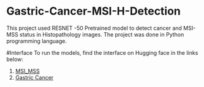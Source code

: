 # Gastric-Cancer-MSI-H-Detection
This project used RESNET -50 Pretrained model to detect cancer and MSI-MSS status in Histopathology images. 
The project was done in Python programming language. 

#Interface
To run the models, find the interface on Hugging face in the links below:
1. [MSI_MSS](https://huggingface.co/spaces/CindyBSydney/Gastrohub_MSI_MSS_cancer_detection)
2. [Gastric Cancer](https://huggingface.co/spaces/CindyBSydney/Gastrohub_Gastric_Cancer_Detection)
